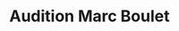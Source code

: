 ---
title: "Audition Marc Boulet"
url: /le-plessis-trevise/audition-marc-boulet/
shop: Hörgeräte
---